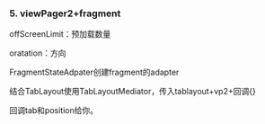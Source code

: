 ### 5. viewPager2+fragment

 offScreenLimit：预加载数量

oratation：方向

FragmentStateAdpater创建fragment的adapter

结合TabLayout使用TabLayoutMediator，传入tablayout+vp2+回调{}

   回调tab和position给你。